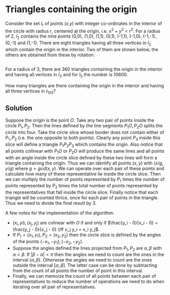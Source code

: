 # Triangles containing the origin

Consider the set <var>I<sub>r</sub></var> of points (<var>x</var>,<var>y</var>) with integer co-ordinates in the interior of the circle with radius <var>r</var>, centered at the origin, i.e. <var>x</var><sup>2</sup> + <var>y</var><sup>2</sup> &lt; <var>r</var><sup>2</sup>.
For a radius of 2, <var>I</var><sub>2</sub> contains the nine points (0,0), (1,0), (1,1), (0,1), (-1,1), (-1,0), (-1,-1), (0,-1) and (1,-1). There are eight triangles having all three vertices in <var>I</var><sub>2</sub> which contain the origin in the interior. Two of them are shown below, the others are obtained from these by rotation.
<p class="center"><img src="https://projecteuler.net/project/images/p184.gif" class="dark_img" alt="" />

For a radius of 3, there are 360 triangles containing the origin in the interior and having all vertices in <var>I</var><sub>3</sub> and for <var>I</var><sub>5</sub> the number is 10600.

How many triangles are there containing the origin in the interior and having all three vertices in <var>I</var><sub>105</sub>?

## Solution

Suppose the origin is the point $O$. Take any two pair of points inside the circle $P_1, P_2$. Then the lines defined by the line segments $P_1 O, P_2 O$ splits the circle into four. Take the circle slice whose border does not contain either of $P_1, P_2$ (i.e. the one opposite to both points). Clearly any point $P_3$ inside this slice will define a triangle $P_1 P_2 P_3$ which contains the origin. Also notice that all points collinear with $P_1 O$ or $P_2 O$ will produce the same lines and all points with an angle inside the circle slice defined by these two lines will form a triangle containing the origin. Thus we can identify all points $(x, y)$ with $(x/g, y/g)$ where $g = gcd(x, y)$. We can operate over each pair of these points and calculate how many of these representative lie inside the circle slice. Then we can multiply the number of points represented by $P_1$ times the number of points represented by $P_2$ times the total number of points represented by the representatives that fall inside the circle slice. Finally notice that each triangle will be counted thrice, once for each pair of points in the triangle. Thus we need to divide the final result by $3$.

A few notes for the implementation of the algorithm:

- $(x_i, yi), (x_j, y_j)$ are colinear with $O$ if and only if $\frac{y_i - 0}{x_i - 0} = \frac{y_j - 0}{x_j - 0} \iff x_j y_i = x_i y_j$.
- If $P_1 = (x_1, y_1), P_2 = (x_2, y_2)$ then the circle slice is defined by the angles of the points $(-x_1, -y_1), (-x_2, -y_2)$.
- Suppose the angles defined the lines projected from $P_1, P_2$ are $\alpha, \beta$ with $\alpha < \beta$. If $|\beta - \alpha| < \pi$ then the angles we need to count are the ones in the interval $(\alpha, \beta)$. Otherwise the angles we need to count are the ones outside the interval $[\alpha, \beta]$. The latter case can be done by subtracting from the count of all points the number of point in this interval.
- Finally, we can memoize the count of all points between each pair of representatives to reduce the number of operations we need to do when iterating over all pair of representatives.